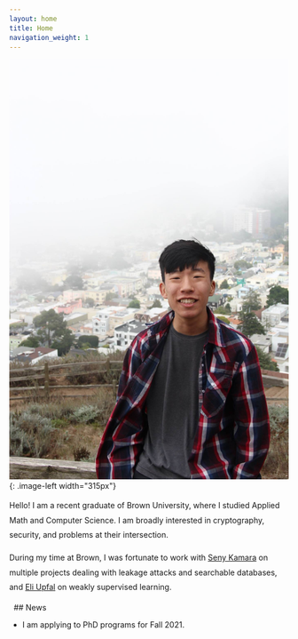 ```yaml
---
layout: home
title: Home
navigation_weight: 1
---
```


<style type="text/css">
.image-left {
  display: block;
  margin-left: 20px;
  margin-right: auto;
  float: right;
}
.spaced-lines {line-height: 20pt;} 
</style>

![right-aligned-image](headshot5.jpg){: .image-left width="315px"}
<div markdown="1" class="spaced-lines">
Hello! I am a recent graduate of Brown University, where I studied Applied Math and Computer Science. I am broadly interested in cryptography, security, and problems at their intersection.


During my time at Brown, I was fortunate to work with <a href="http://cs.brown.edu/~seny/">Seny Kamara</a> on multiple projects dealing with leakage attacks and searchable databases, and <a href="http://cs.brown.edu/people/eupfal/">Eli Upfal</a> on weakly supervised learning.

     
<!-- [[Google Scholar]](https://scholar.google.com/citations?user=JPKTNnMAAAAJ&hl=en&oi=ao)>
[[CV]](chitra_cv_spring_2020.pdf) -->

<!-- Here is [my CV](chitra_cv_spring_2020.pdf) and [Google Scholar](https://scholar.google.com/citations?user=JPKTNnMAAAAJ&hl=en&oi=ao). -->
</div>
&nbsp;
## News

- I am applying to PhD programs for Fall 2021. 